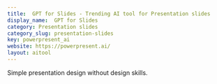 ```yaml
---
title:  GPT for Slides - Trending AI tool for Presentation slides
display_name:  GPT for Slides
category: Presentation slides
category_slug: presentation-slides
key: powerpresent_ai
website: https://powerpresent.ai/
layout: aitool
---
```


Simple presentation design without design skills.
